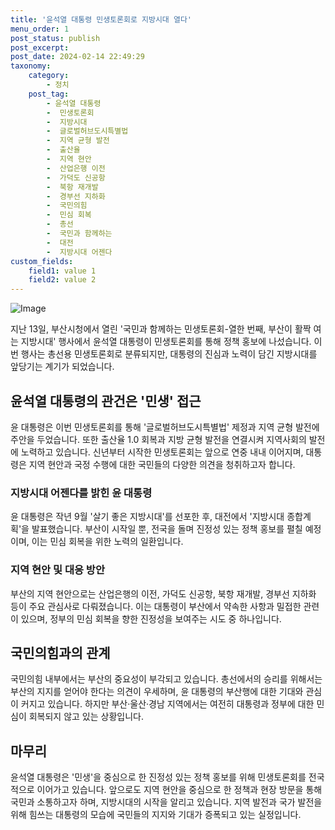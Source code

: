 ```yaml
---
title: '윤석열 대통령 민생토론회로 지방시대 열다'
menu_order: 1
post_status: publish
post_excerpt: 
post_date: 2024-02-14 22:49:29
taxonomy:
    category:
        - 정치
    post_tag:
        - 윤석열 대통령
        -  민생토론회
        -  지방시대
        -  글로벌허브도시특별법
        -  지역 균형 발전
        -  출산율
        -  지역 현안
        -  산업은행 이전
        -  가덕도 신공항
        -  북항 재개발
        -  경부선 지하화
        -  국민의힘
        -  민심 회복
        -  총선
        -  국민과 함께하는
        -  대전
        -  지방시대 어젠다
custom_fields:
    field1: value 1
    field2: value 2
---
```


![Image](https://imgnews.pstatic.net/image/469/2024/02/14/0000785219_001_20240214061441495.jpg?type=w647)

지난 13일, 부산시청에서 열린 '국민과 함께하는 민생토론회-열한 번째, 부산이 활짝 여는 지방시대' 행사에서 윤석열 대통령이 민생토론회를 통해 정책 홍보에 나섰습니다. 이번 행사는 총선용 민생토론회로 분류되지만, 대통령의 진심과 노력이 담긴 지방시대를 앞당기는 계기가 되었습니다.
## 윤석열 대통령의 관건은 '민생' 접근
윤 대통령은 이번 민생토론회를 통해 '글로벌허브도시특별법' 제정과 지역 균형 발전에 주안을 두었습니다. 또한 출산율 1.0 회복과 지방 균형 발전을 연결시켜 지역사회의 발전에 노력하고 있습니다. 신년부터 시작한 민생토론회는 앞으로 연중 내내 이어지며, 대통령은 지역 현안과 국정 수행에 대한 국민들의 다양한 의견을 청취하고자 합니다.
### 지방시대 어젠다를 밝힌 윤 대통령
윤 대통령은 작년 9월 '살기 좋은 지방시대'를 선포한 후, 대전에서 '지방시대 종합계획'을 발표했습니다. 부산이 시작일 뿐, 전국을 돌며 진정성 있는 정책 홍보를 펼칠 예정이며, 이는 민심 회복을 위한 노력의 일환입니다.
### 지역 현안 및 대응 방안
부산의 지역 현안으로는 산업은행의 이전, 가덕도 신공항, 북항 재개발, 경부선 지하화 등이 주요 관심사로 다뤄졌습니다. 이는 대통령이 부산에서 약속한 사항과 밀접한 관련이 있으며, 정부의 민심 회복을 향한 진정성을 보여주는 시도 중 하나입니다.
## 국민의힘과의 관계
국민의힘 내부에서는 부산의 중요성이 부각되고 있습니다. 총선에서의 승리를 위해서는 부산의 지지를 얻어야 한다는 의견이 우세하며, 윤 대통령의 부산행에 대한 기대와 관심이 커지고 있습니다. 하지만 부산·울산·경남 지역에서는 여전히 대통령과 정부에 대한 민심이 회복되지 않고 있는 상황입니다.
## 마무리
윤석열 대통령은 '민생'을 중심으로 한 진정성 있는 정책 홍보를 위해 민생토론회를 전국적으로 이어가고 있습니다. 앞으로도 지역 현안을 중심으로 한 정책과 현장 방문을 통해 국민과 소통하고자 하며, 지방시대의 시작을 알리고 있습니다. 지역 발전과 국가 발전을 위해 힘쓰는 대통령의 모습에 국민들의 지지와 기대가 증폭되고 있는 실정입니다.
